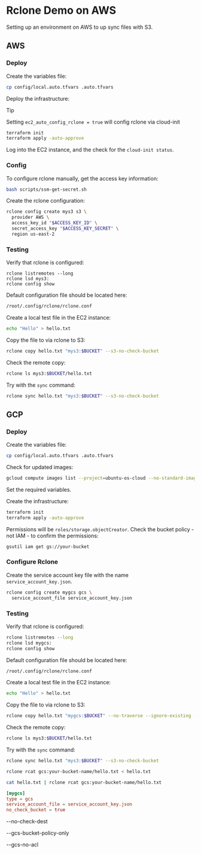 # Rclone Demo on AWS

Setting up an environment on AWS to up sync files with S3.

## AWS

### Deploy

Create the variables file:

```sh
cp config/local.auto.tfvars .auto.tfvars
```

Deploy the infrastructure:

> [!TIP]
> Setting `ec2_auto_config_rclone = true` will config rclone via cloud-init

```sh
terraform init
terraform apply -auto-approve
```

Log into the EC2 instance, and the check for the `cloud-init status`.

### Config

To configure rclone manually, get the access key information:

```sh
bash scripts/ssm-get-secret.sh
```

Create the rclone configuration:

```sh
rclone config create mys3 s3 \
  provider AWS \
  access_key_id "$ACCESS_KEY_ID" \
  secret_access_key "$ACCESS_KEY_SECRET" \
  region us-east-2
```

### Testing

Verify that rclone is configured:

```
rclone listremotes --long
rclone lsd mys3:
rclone config show
```

Default configuration file should be located here:

```sh
/root/.config/rclone/rclone.conf
```

Create a local test file in the EC2 instance:

```sh
echo "Hello" > hello.txt
```

Copy the file to via rclone to S3:

```sh
rclone copy hello.txt "mys3:$BUCKET" --s3-no-check-bucket
```

Check the remote copy:

```sh
rclone ls mys3:$BUCKET/hello.txt
```

Try with the `sync` command:

```sh
rclone sync hello.txt "mys3:$BUCKET" --s3-no-check-bucket
```

## GCP

### Deploy

Create the variables file:

```sh
cp config/local.auto.tfvars .auto.tfvars
```

Check for updated images:

```sh
gcloud compute images list --project=ubuntu-os-cloud --no-standard-images --filter="name~'2404'"
```

Set the required variables.

Create the infrastructure:

```sh
terraform init
terraform apply -auto-approve
```

Permissions will be `roles/storage.objectCreator`. Check the bucket policy - not IAM - to confirm the permissions:

```sh
gsutil iam get gs://your-bucket
```

### Configure Rclone

Create the service account key file with the name `service_account_key.json`.

```sh
rclone config create mygcs gcs \
  service_account_file service_account_key.json
```

### Testing

Verify that rclone is configured:

```sh
rclone listremotes --long
rclone lsd mygcs:
rclone config show
```

Default configuration file should be located here:

```sh
/root/.config/rclone/rclone.conf
```

Create a local test file in the EC2 instance:

```sh
echo "Hello" > hello.txt
```

Copy the file to via rclone to S3:

```sh
rclone copy hello.txt "mygcs:$BUCKET" --no-traverse --ignore-existing --log-level INFO
```

Check the remote copy:

```sh
rclone ls mys3:$BUCKET/hello.txt
```

Try with the `sync` command:

```sh
rclone sync hello.txt "mys3:$BUCKET" --s3-no-check-bucket

rclone rcat gcs:your-bucket-name/hello.txt < hello.txt
```

```sh
cat hello.txt | rclone rcat gcs:your-bucket-name/hello.txt
```

```toml
[mygcs]
type = gcs
service_account_file = service_account_key.json
no_check_bucket = true
```

--no-check-dest


--gcs-bucket-policy-only

--gcs-no-acl